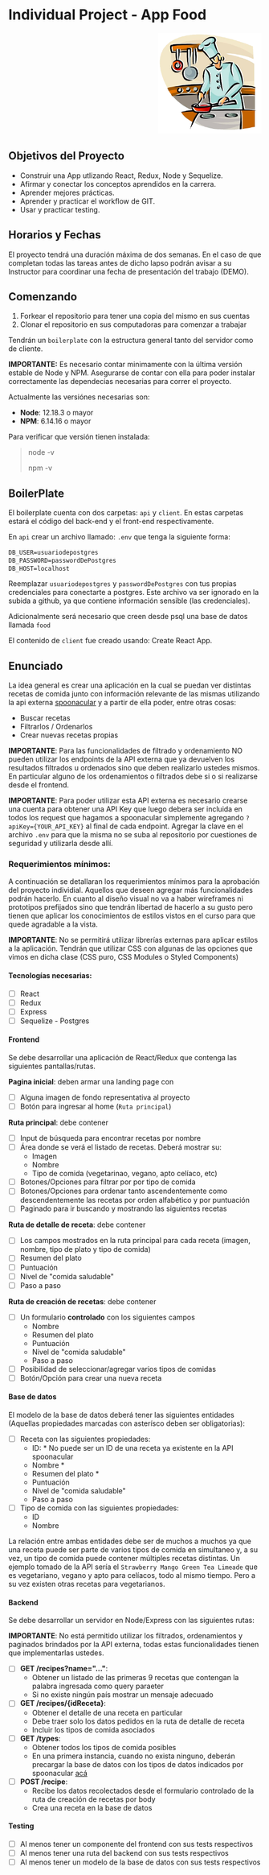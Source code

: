 
# Individual Project - App Food

<p align="right">
  <img height="200" src="./cooking.png" />
</p>

## Objetivos del Proyecto

- Construir una App utlizando React, Redux, Node y Sequelize.
- Afirmar y conectar los conceptos aprendidos en la carrera.
- Aprender mejores prácticas.
- Aprender y practicar el workflow de GIT.
- Usar y practicar testing.

## Horarios y Fechas

El proyecto tendrá una duración máxima de dos semanas. En el caso de que completan todas las tareas antes de dicho lapso podrán avisar a su Instructor para coordinar una fecha de presentación del trabajo (DEMO).

## Comenzando

 1. Forkear el repositorio para tener una copia del mismo en sus cuentas
 2. Clonar el repositorio en sus computadoras para comenzar a trabajar

Tendrán un `boilerplate` con la estructura general tanto del servidor como de cliente.

__IMPORTANTE:__ Es necesario contar minimamente con la última versión estable de Node y NPM. Asegurarse de contar con ella para poder instalar correctamente las dependecias necesarias para correr el proyecto.

Actualmente las versiónes necesarias son:

 * __Node__: 12.18.3 o mayor
 * __NPM__: 6.14.16 o mayor

Para verificar que versión tienen instalada:

> node -v
>
> npm -v

## BoilerPlate

El boilerplate cuenta con dos carpetas: `api` y `client`. En estas carpetas estará el código del back-end y el front-end respectivamente.

En `api` crear un archivo llamado: `.env` que tenga la siguiente forma:

```
DB_USER=usuariodepostgres
DB_PASSWORD=passwordDePostgres
DB_HOST=localhost
```

Reemplazar `usuariodepostgres` y `passwordDePostgres` con tus propias credenciales para conectarte a postgres. Este archivo va ser ignorado en la subida a github, ya que contiene información sensible (las credenciales).

Adicionalmente será necesario que creen desde psql una base de datos llamada `food`

El contenido de `client` fue creado usando: Create React App.

## Enunciado

La idea general es crear una aplicación en la cual se puedan ver distintas recetas de comida junto con información relevante de las mismas utilizando la api externa [spoonacular](https://spoonacular.com/food-api) y a partir de ella poder, entre otras cosas:

  - Buscar recetas
  - Filtrarlos / Ordenarlos
  - Crear nuevas recetas propias

__IMPORTANTE__: Para las funcionalidades de filtrado y ordenamiento NO pueden utilizar los endpoints de la API externa que ya devuelven los resultados filtrados u ordenados sino que deben realizarlo ustedes mismos. En particular alguno de los ordenamientos o filtrados debe si o si realizarse desde el frontend.

__IMPORTANTE__: Para poder utilizar esta API externa es necesario crearse una cuenta para obtener una API Key que luego debera ser incluida en todos los request que hagamos a spoonacular simplemente agregando `?apiKey={YOUR_API_KEY}` al final de cada endpoint. Agregar la clave en el archivo `.env` para que la misma no se suba al repositorio por cuestiones de seguridad y utilizarla desde allí.

### Requerimientos mínimos:

A continuación se detallaran los requerimientos mínimos para la aprobación del proyecto individial. Aquellos que deseen agregar más funcionalidades podrán hacerlo. En cuanto al diseño visual no va a haber wireframes ni prototipos prefijados sino que tendrán libertad de hacerlo a su gusto pero tienen que aplicar los conocimientos de estilos vistos en el curso para que quede agradable a la vista.

__IMPORTANTE__: No se permitirá utilizar librerías externas para aplicar estilos a la aplicación. Tendrán que utilizar CSS con algunas de las opciones que vimos en dicha clase (CSS puro, CSS Modules o Styled Components)

#### Tecnologías necesarias:
- [ ] React
- [ ] Redux
- [ ] Express
- [ ] Sequelize - Postgres

#### Frontend

Se debe desarrollar una aplicación de React/Redux que contenga las siguientes pantallas/rutas.

__Pagina inicial__: deben armar una landing page con
- [ ] Alguna imagen de fondo representativa al proyecto
- [ ] Botón para ingresar al home (`Ruta principal`)

__Ruta principal__: debe contener
- [ ] Input de búsqueda para encontrar recetas por nombre
- [ ] Área donde se verá el listado de recetas. Deberá mostrar su:
  - Imagen
  - Nombre
  - Tipo de comida (vegetarinao, vegano, apto celíaco, etc)
- [ ] Botones/Opciones para filtrar por por tipo de comida
- [ ] Botones/Opciones para ordenar tanto ascendentemente como descendentemente las recetas por orden alfabético y por puntuación
- [ ] Paginado para ir buscando y mostrando las siguientes recetas

__Ruta de detalle de receta__: debe contener
- [ ] Los campos mostrados en la ruta principal para cada receta (imagen, nombre, tipo de plato y tipo de comida)
- [ ] Resumen del plato
- [ ] Puntuación
- [ ] Nivel de "comida saludable"
- [ ] Paso a paso

__Ruta de creación de recetas__: debe contener
- [ ] Un formulario __controlado__ con los siguientes campos
  - Nombre
  - Resumen del plato
  - Puntuación
  - Nivel de "comida saludable"
  - Paso a paso
- [ ] Posibilidad de seleccionar/agregar varios tipos de comidas
- [ ] Botón/Opción para crear una nueva receta

#### Base de datos

El modelo de la base de datos deberá tener las siguientes entidades (Aquellas propiedades marcadas con asterísco deben ser obligatorias):

- [ ] Receta con las siguientes propiedades:
  - ID: * No puede ser un ID de una receta ya existente en la API spoonacular
  - Nombre *
  - Resumen del plato *
  - Puntuación
  - Nivel de "comida saludable"
  - Paso a paso
- [ ] Tipo de comida con las siguientes propiedades:
  - ID
  - Nombre

La relación entre ambas entidades debe ser de muchos a muchos ya que una receta puede ser parte de varios tipos de comida en simultaneo y, a su vez, un tipo de comida puede contener múltiples recetas distintas. Un ejemplo tomado de la API sería el `Strawberry Mango Green Tea Limeade` que es vegetariano, vegano y apto para celíacos, todo al mismo tiempo. Pero a su vez existen otras recetas para vegetarianos.

#### Backend

Se debe desarrollar un servidor en Node/Express con las siguientes rutas:

__IMPORTANTE__: No está permitido utilizar los filtrados, ordenamientos y paginados brindados por la API externa, todas estas funcionalidades tienen que implementarlas ustedes.

- [ ] __GET /recipes?name="..."__:
  - Obtener un listado de las primeras 9 recetas que contengan la palabra ingresada como query paraeter
  - Si no existe ningún país mostrar un mensaje adecuado
- [ ] __GET /recipes/{idReceta}__:
  - Obtener el detalle de una receta en particular
  - Debe traer solo los datos pedidos en la ruta de detalle de receta
  - Incluir los tipos de comida asociados
- [ ] __GET /types__:
  - Obtener todos los tipos de comida posibles
  - En una primera instancia, cuando no exista ninguno, deberán precargar la base de datos con los tipos de datos indicados por spoonacular [acá](https://spoonacular.com/food-api/docs#Diets)
- [ ] __POST /recipe__:
  - Recibe los datos recolectados desde el formulario controlado de la ruta de creación de recetas por body
  - Crea una receta en la base de datos


#### Testing
- [ ] Al menos tener un componente del frontend con sus tests respectivos
- [ ] Al menos tener una ruta del backend con sus tests respectivos
- [ ] Al menos tener un modelo de la base de datos con sus tests respectivos
